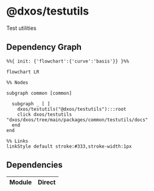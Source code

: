 # @dxos/testutils

Test utilities

## Dependency Graph

```mermaid
%%{ init: {'flowchart':{'curve':'basis'}} }%%

flowchart LR

%% Nodes

subgraph common [common]

  subgraph _ [ ]
    dxos/testutils("@dxos/testutils"):::root
    click dxos/testutils "dxos/dxos/tree/main/packages/common/testutils/docs"
  end
end

%% Links
linkStyle default stroke:#333,stroke-width:1px
```

## Dependencies

| Module | Direct |
|---|---|
